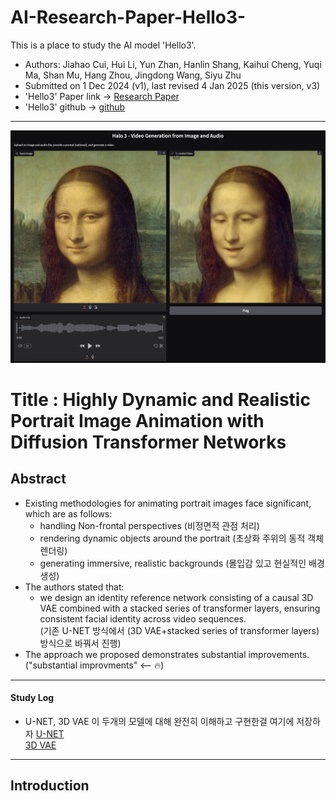 # AI-Research-Paper-Hello3-
This is a place to study the AI model 'Hello3'.<br>
- Authors: Jiahao Cui, Hui Li, Yun Zhan, Hanlin Shang, Kaihui Cheng, Yuqi Ma, Shan Mu, Hang Zhou, Jingdong Wang, Siyu Zhu
- Submitted on 1 Dec 2024 (v1), last revised 4 Jan 2025 (this version, v3)
- 'Hello3' Paper link -> [Research Paper](https://arxiv.org/abs/2412.00733v3)
- 'Hello3' github -> [github](https://fudan-generative-vision.github.io/hallo3)
---
<img src='gradio.png' width=700>

# Title : Highly Dynamic and Realistic Portrait Image Animation with Diffusion Transformer Networks

## Abstract
- Existing methodologies for animating portrait images face significant, which are as follows:
  - handling Non-frontal perspectives (비정면적 관점 처리)
  - rendering dynamic objects around the portrait (초상화 주위의 동적 객체 렌더링)
  - generating immersive, realistic backgrounds (몰입감 있고 현실적인 배경 생성)
- The authors stated that:
  - we design an identity reference network consisting of a causal 3D VAE combined with a stacked series of transformer layers,
    ensuring consistent facial identity across video sequences.<br>
    (기존 U-NET 방식에서 (3D VAE+stacked series of transformer layers) 방식으로 바꿔서 진행)
- The approach we proposed demonstrates substantial improvements.<br>
  ("substantial improvments" <-- 🔥)
---
#### Study Log
- U-NET, 3D VAE 이 두개의 모델에 대해 완전히 이해하고 구현한걸 여기에 저장하자
  [U-NET](U-NET.md)<br>
  [3D VAE](3D-VAE.md)
---
## Introduction
